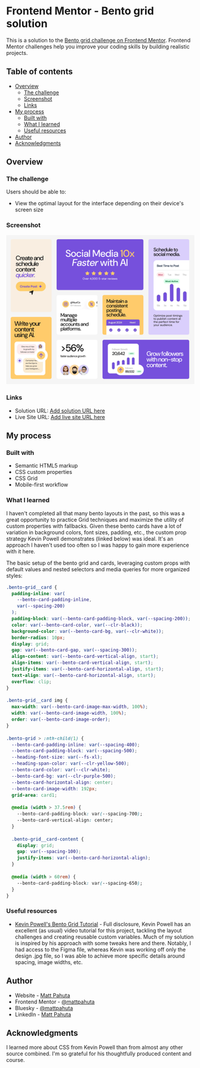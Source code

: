 # Frontend Mentor - Bento grid solution

This is a solution to the [Bento grid challenge on Frontend Mentor](https://www.frontendmentor.io/challenges/bento-grid-RMydElrlOj). Frontend Mentor challenges help you improve your coding skills by building realistic projects.

## Table of contents

- [Overview](#overview)
  - [The challenge](#the-challenge)
  - [Screenshot](#screenshot)
  - [Links](#links)
- [My process](#my-process)
  - [Built with](#built-with)
  - [What I learned](#what-i-learned)
  - [Useful resources](#useful-resources)
- [Author](#author)
- [Acknowledgments](#acknowledgments)

## Overview

### The challenge

Users should be able to:

- View the optimal layout for the interface depending on their device's screen size

### Screenshot

![](./project-ss.png)

### Links

- Solution URL: [Add solution URL here](https://your-solution-url.com)
- Live Site URL: [Add live site URL here](https://your-live-site-url.com)

## My process

### Built with

- Semantic HTML5 markup
- CSS custom properties
- CSS Grid
- Mobile-first workflow

### What I learned

I haven't completed all that many bento layouts in the past, so this was a great opportunity to practice Grid techniques and maximize the utility of custom properties with fallbacks. Given these bento cards have a lot of variation in background colors, font sizes, padding, etc., the custom prop strategy Kevin Powell demonstrates (linked below) was ideal. It's an approach I haven't used too often so I was happy to gain more experience with it here.

The basic setup of the bento grid and cards, leveraging custom props with default values and nested selectors and media queries for more organized styles:

```css
.bento-grid__card {
  padding-inline: var(
    --bento-card-padding-inline,
    var(--spacing-200)
  );
  padding-block: var(--bento-card-padding-block, var(--spacing-200));
  color: var(--bento-card-color, var(--clr-black));
  background-color: var(--bento-card-bg, var(--clr-white));
  border-radius: 10px;
  display: grid;
  gap: var(--bento-card-gap, var(--spacing-300));
  align-content: var(--bento-card-vertical-align, start);
  align-items: var(--bento-card-vertical-align, start);
  justify-items: var(--bento-card-horizontal-align, start);
  text-align: var(--bento-card-horizontal-align, start);
  overflow: clip;
}

.bento-grid__card img {
  max-width: var(--bento-card-image-max-width, 100%);
  width: var(--bento-card-image-width, 100%);
  order: var(--bento-card-image-order);
}

.bento-grid > :nth-child(1) {
  --bento-card-padding-inline: var(--spacing-400);
  --bento-card-padding-block: var(--spacing-500);
  --heading-font-size: var(--fs-xl);
  --heading-span-color: var(--clr-yellow-500);
  --bento-card-color: var(--clr-white);
  --bento-card-bg: var(--clr-purple-500);
  --bento-card-horizontal-align: center;
  --bento-card-image-width: 192px;
  grid-area: card1;

  @media (width > 37.5rem) {
    --bento-card-padding-block: var(--spacing-700);
    --bento-card-vertical-align: center;
  }

  .bento-grid__card-content {
    display: grid;
    gap: var(--spacing-100);
    justify-items: var(--bento-card-horizontal-align);
  }

  @media (width > 60rem) {
    --bento-card-padding-block: var(--spacing-650);
  }
}
```

### Useful resources

- [Kevin Powell's Bento Grid Tutorial](https://www.youtube.com/watch?v=h4dHvo09cG4) - Full disclosure, Kevin Powell has an excellent (as usual) video tutorial for this project, tackling the layout challenges and creating reusable custom variables. Much of my solution is inspired by his approach with some tweaks here and there. Notably, I had access to the Figma file, whereas Kevin was working off only the design .jpg file, so I was able to achieve more specific details around spacing, image widths, etc.

## Author

- Website - [Matt Pahuta](https://www.mattpahuta.com)
- Frontend Mentor - [@mattpahuta](https://www.frontendmentor.io/profile/MattPahuta)
- Bluesky - [@mattpahuta](https://bsky.app/profile/mattpahuta.bsky.social)
- LinkedIn - [Matt Pahuta](www.linkedin.com/in/mattpahuta)

## Acknowledgments

I learned more about CSS from Kevin Powell than from almost any other source combined. I'm so grateful for his thoughtfully produced content and course.